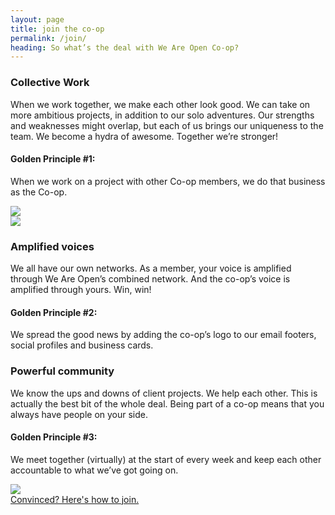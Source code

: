 ```yaml
---
layout: page
title: join the co-op
permalink: /join/
heading: So what’s the deal with We Are Open Co-op?
---
```


<div class="row">
    <div class="col s12 m6 l6 offset-l2">
    	<h3>Collective Work</h3>
		<p>When we work together, we make each other look good. We can take on more ambitious projects, in addition to our solo adventures. Our strengths and weaknesses might overlap, but each of us brings our uniqueness to the team. We become a hydra of awesome. Together we’re stronger!</p>
		<h4>Golden Principle #1:</h4>
		<p class="entry-text">When we work on a project with other Co-op members, we do that business as the Co-op.</p>
	</div>
	<div class="col s12 m6 l3">
		<img src="{{ "/" | relative_url }}assets/images/work-together.png" class="responsive-img right"/>
	</div>
</div>

<div class="row">
	<div class="col s12 m6 l3 offset-l2">
		<img src="{{ "/" | relative_url }}assets/images/amplify.png" class="responsive-img right"/>
	</div>
    <div class="col s12 m6 l6">
    	<h3>Amplified voices</h3>
		<p>We all have our own networks. As a member, your voice is amplified through We Are Open’s combined network. And the co-op’s voice is amplified through yours. Win, win!</p>
		<h4>Golden Principle #2:</h4>
		<p class="entry-text">We spread the good news by adding the co-op’s logo to our email footers, social profiles and business cards.</p>
	</div>
</div>

<div class="row">
    <div class="col s12 m6 l6 offset-l2">
    	<h3>Powerful community</h3>
		<p>We know the ups and downs of client projects. We help each other. This is actually the best bit of the whole deal. Being part of a co-op means that you always have people on your side.</p>
		<h4>Golden Principle #3:</h4>
		<p class="entry-text">We meet together (virtually) at the start of every week and keep each other accountable to what we’ve got going on.</p>
	</div>
	<div class="col s12 m6 l3">
		<img src="{{ "/" | relative_url }}assets/images/community.png" class="responsive-img right"/>
	</div>
</div>

<div class="row">
	<div class="col s12 m12 l12 center">
		<a href="https://github.com/weareopen/AllTheThings/wiki/Co-op-Membership" class="btn-large waves-effect waves-light blue">Convinced? Here's how to join.</a>
	</div>
</div>